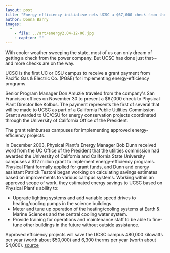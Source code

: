 ```yaml
---
layout: post
title: "Energy efficiency initiative nets UCSC a $67,000 check from the power company"
author: Donna Barry
images:
  -
    - file: ../art/energy2.04-12-06.jpg
    - caption: ""
---
```


With cooler weather sweeping the state, most of us can only dream of getting a check from the power company. But UCSC has done just that--and more checks are on the way.

UCSC is the first UC or CSU campus to receive a grant payment from Pacific Gas & Electric Co. (PG&E) for implementing energy-efficiency programs.

Senior Program Manager Don Amuzie traveled from the company's San Francisco offices on November 30 to present a $67,000 check to Physical Plant Director Ilse Kolbus. The payment represents the first of several that will be made to UCSC as part of a California Public Utilities Commission Grant awarded to UC/CSU for energy conservation projects coordinated through the University of California Office of the President.

The grant reimburses campuses for implementing approved energy-efficiency projects.

In December 2003, Physical Plant's Energy Manager Bob Dunn received word from the UC Office of the President that the utilities commission had awarded the University of California and California State University campuses a $12 million grant to implement energy-efficiency programs. Physical Plant formally applied for grant funds, and Dunn and energy assistant Patrick Testoni began working on calculating savings estimates based on improvements to various campus systems. Working within an approved scope of work, they estimated energy savings to UCSC based on Physical Plant's ability to:

* Upgrade lighting systems and add variable speed drives to heating/cooling pumps in the science buildings.
* Meter and tune up operation of the heating/cooling systems at Earth & Marine Sciences and the central cooling water system.
* Provide training for operations and maintenance staff to be able to fine-tune other buildings in the future without outside assistance.

Approved efficiency projects will save the UCSC campus 480,000 kilowatts per year (worth about $50,000) and 6,300 therms per year (worth about $4,000).
[source](http://www1.ucsc.edu/currents/04-05/12-06/rebate.asp "Permalink to rebate")
